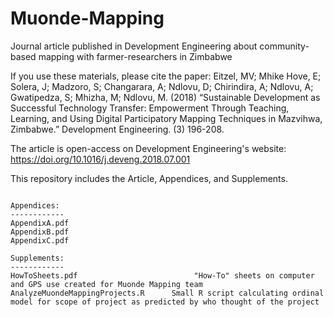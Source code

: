 # Muonde-Mapping
Journal article published in Development Engineering about community-based mapping with farmer-researchers in Zimbabwe

If you use these materials, please cite the paper:
Eitzel, MV; Mhike Hove, E; Solera, J; Madzoro, S; Changarara, A; Ndlovu, D; Chirindira, A; Ndlovu, A; Gwatipedza, S; Mhizha, M; Ndlovu, M. (2018) “Sustainable Development as Successful Technology Transfer: Empowerment Through Teaching, Learning, and Using Digital Participatory Mapping Techniques in Mazvihwa, Zimbabwe.”  Development Engineering. (3) 196-208.

The article is open-access on Development Engineering's website:
https://doi.org/10.1016/j.deveng.2018.07.001

This repository includes the Article, Appendices, and Supplements.  

~~~~~~~~~~~~~~~~~~~~~

Appendices:
------------
AppendixA.pdf
AppendixB.pdf
AppendixC.pdf

Supplements:
------------
HowToSheets.pdf                          "How-To" sheets on computer and GPS use created for Muonde Mapping team
AnalyzeMuondeMappingProjects.R      Small R script calculating ordinal model for scope of project as predicted by who thought of the project

